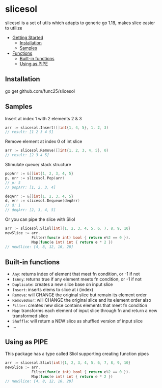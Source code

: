 # slicesol

slicesol is a set of utils which adapts to generic go 1.18, makes slice easier to utilize

- [Getting Started](#getting-started)
  * [Installation](#installation)
  * [Samples](#samples)
- [Functions](#functions)
  * [Built-in functions](#built-in-functions)
  * [Using as PIPE](#using-as-pipe)

## Installation

go get github.com/func25/slicesol

## Samples

Insert at index 1 with 2 elements 2 & 3
```go
arr := slicesol.Insert([]int{1, 4, 5}, 1, 2, 3)
// result: [1 2 3 4 5]
```

Remove element at index 0 of int slice
``` go
arr := slicesol.Remove([]int{1, 2, 3, 4, 5}, 0)
// result: [2 3 4 5]
```

Stimulate queue/ stack structure

```go
popArr := &[]int{1, 2, 3, 4, 5}
p, err := slicesol.Pop(arr)
// p: 5
// popArr: [1, 2, 3, 4]

deqArr := &[]int{1, 2, 3, 4, 5}
d, err := slicesol.Dequeue(deqArr)
// d: 1
// deqArr: [2, 3, 4, 5]
```

Or you can pipe the slice with Sliol
```go
arr := slicesol.Sliol[int]{1, 2, 3, 4, 5, 6, 7, 8, 9, 10}
newSlice := arr.
            Filter(func(e int) bool { return e%2 == 0 }).
            Map(func(e int) int { return e * 2 })
// newSlice: [4, 8, 12, 16, 20]
```

## Built-in functions
  - `Any`: returns index of element that meet fn condition, or -1 if not
  - `IsAny`: returns true if any element meets fn condition, or -1 if not
  - `Duplicate`: creates a new slice base on input slice
  - `Insert`: inserts elems to slice at i (index)
  - `Remove`: will CHANGE the original slice but remain its element order
  - `RemoveUnor`: will CHANGE the original slice and its element order also
  - `Filter`: creates new slice contains elements that meet fn condition
  - `Map`: transforms each element of input slice through fn and return a new transformed slice
  - `Shuffle`: will return a NEW slice as shuffled version of input slice
  - ... 

## Using as PIPE

This package has a type called Sliol supporting creating function pipes 
```go
arr := slicesol.Sliol[int]{1, 2, 3, 4, 5, 6, 7, 8, 9, 10}
newSlice := arr.
            Filter(func(e int) bool { return e%2 == 0 }).
            Map(func(e int) int { return e * 2 })
// newSlice: [4, 8, 12, 16, 20]
```
